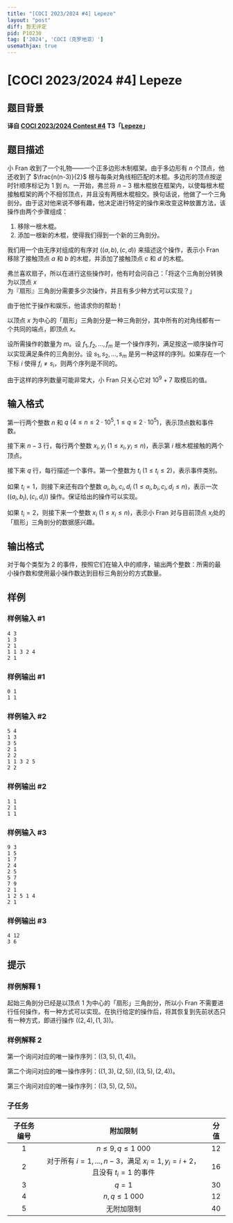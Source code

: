 ```yaml
---
title: "[COCI 2023/2024 #4] Lepeze"
layout: "post"
diff: 暂无评定
pid: P10230
tag: ['2024', 'COCI（克罗地亚）']
usemathjax: true
---
```


# [COCI 2023/2024 #4] Lepeze
## 题目背景

**译自 [COCI 2023/2024 Contest #4](https://hsin.hr/coci/archive/2023_2024) T3「[Lepeze](https://hsin.hr/coci/archive/2023_2024/contest4_tasks.pdf)」**
## 题目描述

小 Fran 收到了一个礼物——一个正多边形木制框架。由于多边形有 $n$ 个顶点，他还收到了 $\frac{n(n-3)}{2}$ 根与每条对角线相匹配的木棍。多边形的顶点按逆时针顺序标记为 $1$ 到 $n$。一开始，弗兰将 $n-3$ 根木棍放在框架内，以使每根木棍接触框架的两个不相邻顶点，并且没有两根木棍相交。换句话说，他做了一个三角剖分。由于这对他来说不够有趣，他决定进行特定的操作来改变这种放置方法，该操作由两个步骤组成：

1. 移除一根木棍。
2. 添加一根新的木棍，使得我们得到一个新的三角剖分。

我们用一个由无序对组成的有序对 $((a, b),(c, d))$ 来描述这个操作，表示小 Fran 移除了接触顶点 $a$ 和 $b$ 的木棍，并添加了接触顶点 $c$ 和 $d$ 的木棍。

弗兰喜欢扇子，所以在进行这些操作时，他有时会问自己：「将这个三角剖分转换为以顶点 $x$ 为『扇形』三角剖分需要多少次操作，并且有多少种方式可以实现？」

由于他忙于操作和娱乐，他请求你的帮助！

以顶点 $x$ 为中心的「扇形」三角剖分是一种三角剖分，其中所有的对角线都有一个共同的端点，即顶点 $x$。

设所需操作的数量为 $m$。设 $f_1,f_2,\ldots ,f_m$ 是一个操作序列，满足按这一顺序操作可以实现满足条件的三角剖分。设 $s_1,s_2,\ldots ,s_m$ 是另一种这样的序列。如果存在一个下标 $i$ 使得 $f_i\neq s_i$，则两个序列是不同的。

由于这样的序列数量可能非常大，小 Fran 只关心它对 $10^9 + 7$ 取模后的值。
## 输入格式

第一行两个整数 $n$ 和 $q\ (4\le n\le 2\cdot 10^5,1\le q\le 2\cdot 10^5)$，表示顶点数和事件数。

接下来 $n-3$ 行，每行两个整数 $x_i,y_i\ (1\le x_i,y_i\le n)$，表示第 $i$ 根木棍接触的两个顶点。

接下来 $q$ 行，每行描述一个事件。第一个整数为 $t_i\ (1\le t_i\le 2)$，表示事件类别。

如果 $t_i=1$，则接下来还有四个整数 $a_i,b_i,c_i,d_i\ (1\le a_i,b_i,c_i,d_i\le n)$，表示一次 $((a_i,b_i),(c_i,d_i))$ 操作。保证给出的操作可以实现。

如果 $t_i=2$，则接下来一个整数 $x_i\ (1\le x_i\le n)$，表示小 Fran 对与目前顶点 $x_i$​ 处的「扇形」三角剖分的数据感兴趣。
## 输出格式

对于每个类型为 $2$ 的事件，按照它们在输入中的顺序，输出两个整数：所需的最小操作数和使用最小操作数达到目标三角剖分的方式数量。
## 样例

### 样例输入 #1
```
4 3
1 3
2 1
1 1 3 2 4
2 1

```
### 样例输出 #1
```
0 1
1 1

```
### 样例输入 #2
```
5 4
1 3
3 5
2 1
2 2
1 1 3 2 5
2 2

```
### 样例输出 #2
```
1 1
2 1
1 1

```
### 样例输入 #3
```
9 3
1 5
1 7
2 4
2 5
5 7
7 9
2 1
1 2 5 1 4
2 1

```
### 样例输出 #3
```
4 12
3 6

```
## 提示

### 样例解释 1

起始三角剖分已经是以顶点 $1$ 为中心的「扇形」三角剖分，所以小 Fran 不需要进行任何操作，有一种方式可以实现。在执行给定的操作后，将其恢复到先前状态只有一种方式，即进行操作 $((2, 4),(1, 3))$。

### 样例解释 2

第一个询问对应的唯一操作序列：$((3,5),(1,4))$。

第二个询问对应的唯一操作序列：$((1,3),(2,5)),((3,5),(2,4))$。

第三个询问对应的唯一操作序列：$((3,5),(2,5))$。

### 子任务

| 子任务编号 |                           附加限制                           | 分值 |
| :--------: | :----------------------------------------------------------: | :--: |
|    $1$     |                     $n\le 9,q\le 1\ 000$                     | $12$ |
|    $2$     | 对于所有 $i=1,\ldots,n-3$，满足 $x_i=1,y_i=i+2$，且没有 $t_i=1$ 的事件 | $16$ |
|    $3$     |                            $q=1$                             | $30$ |
|    $4$     |                       $n,q\le 1\ 000$                        | $12$ |
|    $5$     |                          无附加限制                          | $40$ |

